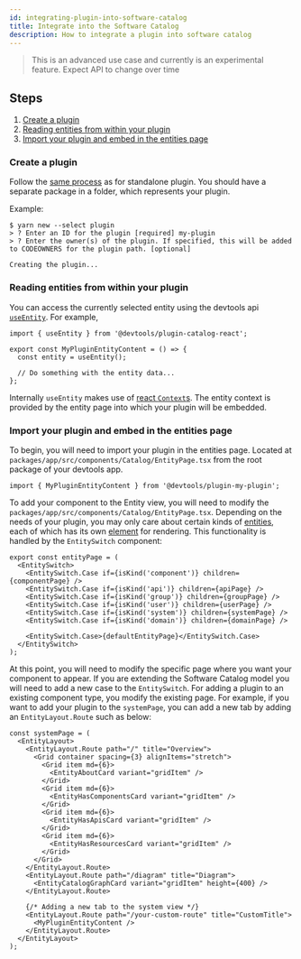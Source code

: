 ```yaml
---
id: integrating-plugin-into-software-catalog
title: Integrate into the Software Catalog
description: How to integrate a plugin into software catalog
---
```


> This is an advanced use case and currently is an experimental feature. Expect
> API to change over time

## Steps

1. [Create a plugin](#create-a-plugin)
1. [Reading entities from within your plugin](#reading-entities-from-within-your-plugin)
1. [Import your plugin and embed in the entities page](#import-your-plugin-and-embed-in-the-entities-page)

### Create a plugin

Follow the [same process](create-a-plugin.md) as for standalone plugin. You
should have a separate package in a folder, which represents your plugin.

Example:

```
$ yarn new --select plugin
> ? Enter an ID for the plugin [required] my-plugin
> ? Enter the owner(s) of the plugin. If specified, this will be added to CODEOWNERS for the plugin path. [optional]

Creating the plugin...
```

### Reading entities from within your plugin

You can access the currently selected entity using the devtools api
[`useEntity`](../reference/plugin-catalog-react.useentity.md). For example,

```tsx
import { useEntity } from '@devtools/plugin-catalog-react';

export const MyPluginEntityContent = () => {
  const entity = useEntity();

  // Do something with the entity data...
};
```

Internally `useEntity` makes use of
[react `Context`s](https://reactjs.org/docs/context.html). The entity context is
provided by the entity page into which your plugin will be embedded.

### Import your plugin and embed in the entities page

To begin, you will need to import your plugin in the entities page. Located at
`packages/app/src/components/Catalog/EntityPage.tsx` from the root package of
your devtools app.

```tsx
import { MyPluginEntityContent } from '@devtools/plugin-my-plugin';
```

To add your component to the Entity view, you will need to modify the
`packages/app/src/components/Catalog/EntityPage.tsx`. Depending on the needs of
your plugin, you may only care about certain kinds of
[entities](https://devtools.khulnasoft.com/docs/features/software-catalog/descriptor-format),
each of which has its own
[element](https://reactjs.org/docs/rendering-elements.html) for rendering. This
functionality is handled by the `EntitySwitch` component:

```tsx
export const entityPage = (
  <EntitySwitch>
    <EntitySwitch.Case if={isKind('component')} children={componentPage} />
    <EntitySwitch.Case if={isKind('api')} children={apiPage} />
    <EntitySwitch.Case if={isKind('group')} children={groupPage} />
    <EntitySwitch.Case if={isKind('user')} children={userPage} />
    <EntitySwitch.Case if={isKind('system')} children={systemPage} />
    <EntitySwitch.Case if={isKind('domain')} children={domainPage} />

    <EntitySwitch.Case>{defaultEntityPage}</EntitySwitch.Case>
  </EntitySwitch>
);
```

At this point, you will need to modify the specific page where you want your
component to appear. If you are extending the Software Catalog model you will
need to add a new case to the `EntitySwitch`. For adding a plugin to an existing
component type, you modify the existing page. For example, if you want to add
your plugin to the `systemPage`, you can add a new tab by adding an
`EntityLayout.Route` such as below:

```tsx
const systemPage = (
  <EntityLayout>
    <EntityLayout.Route path="/" title="Overview">
      <Grid container spacing={3} alignItems="stretch">
        <Grid item md={6}>
          <EntityAboutCard variant="gridItem" />
        </Grid>
        <Grid item md={6}>
          <EntityHasComponentsCard variant="gridItem" />
        </Grid>
        <Grid item md={6}>
          <EntityHasApisCard variant="gridItem" />
        </Grid>
        <Grid item md={6}>
          <EntityHasResourcesCard variant="gridItem" />
        </Grid>
      </Grid>
    </EntityLayout.Route>
    <EntityLayout.Route path="/diagram" title="Diagram">
      <EntityCatalogGraphCard variant="gridItem" height={400} />
    </EntityLayout.Route>

    {/* Adding a new tab to the system view */}
    <EntityLayout.Route path="/your-custom-route" title="CustomTitle">
      <MyPluginEntityContent />
    </EntityLayout.Route>
  </EntityLayout>
);
```

